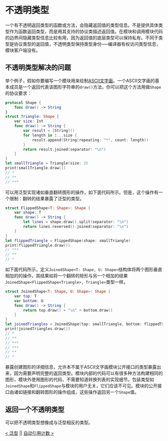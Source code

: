 # 不透明类型

一个有不透明返回类型的函数或方法，会隐藏返回值的类型信息。不是提供具体类型作为函数返回类型，而是用其支持的协议类描述返回值。在模块和调用模块代码的边界间隐藏类型信息比较有用，因为返回值的底层类型可以保持私有。不同于类型是协议类型的返回值，不透明类型保持类型身份–––编译器有权访问类型信息，模块客户端没有。

## 不透明类型解决的问题

举个例子，假如你要编写一个模块用来绘制[ASCII文字画](https://en.wikipedia.org/wiki/ASCII_art)。一个ASCII文字画的基本成员是一个返回代表该图形字符串的`draw()`方法，你可以把这个方法用做`Shape`的协议要求：
```swift
protocol Shape {
    func draw() -> String
}
struct Triangle: Shape {
    var size: Int
    func draw() -> String {
        var result = [String]()
        for length in 1...size {
            result.append(String(repeating: "*", count: length))
        }
        return result.joined(separator: "\n")
    }
}
let smallTriangle = Triangle(size: 3)
print(smallTriangle.draw())
// *
// **
// ***
```

可以用泛型实现诸如垂直翻转图形的操作，如下面代码所示。但是，这个操作有一个限制：翻转的结果暴露了泛型的类型。
```swift
struct FlippedShape<T: Shape>: Shape {
    var shape: T
    func draw() -> String {
        let lines = shape.draw().split(separator: "\n")
        return lines.reversed().joined(separator: "\n")
    }
}
let flippedTriangle = FlippedShape(shape: smallTriangle)
print(flippedTriangle.draw())
// ***
// **
// *
```

如下面代码所示，定义`JoinedShape<T: Shape, U: Shape>`结构体将两个图形垂直相加的的操作，其结果如将一个翻转的矩形与另一个相加的结果`JoinedShape<FlippedShape<Triangle>, Triangle>`类型一样。
```swift
struct JoinedShape<T: Shape, U: Shape>: Shape {
    var top: T
    var bottom: U
    func draw() -> String {
        return top.draw() + "\n" + bottom.draw()
    }
}
let joinedTriangles = JoinedShape(top: smallTriangle, bottom: flippedTriangle)
print(joinedTriangles.draw())
// *
// **
// ***
// ***
// **
// *
```

暴露创建图形的详细信息，允许本不属于ASCII文字画模块公开接口的类型暴露出来，因为需要声明完整的返回类型。模块内部的代码可以有很多种方法构建相同的图形，模块外使用图形的代码，不需要知道转换列表的实现细节。包装类型如`JoinedShape`和`FlippedShape`与模块的用户无关，它们应该不可见。模块的公开接口由诸如链接和翻转图形的操作组成，这些操作返回另一个`Shape`值。

## 返回一个不透明类型

可以把不透明类型想像成与泛型相反的类型。





























[< 泛型](Generics.md) || [自动引用计数 >](Automatic_Reference_Counting.md)

